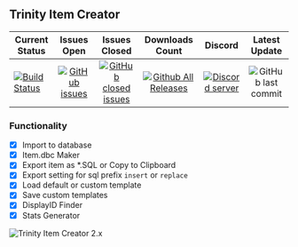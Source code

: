 ## Trinity Item Creator 
| Current Status | Issues Open | Issues Closed | Downloads Count | Discord |Latest Update |
| ------------- |:-------------:|:-------------:|:-------------:|:-------------:|:-------------:|
| [![Build Status](https://travis-ci.com/TrinityItemCreator/TrinityItemCreator.svg?branch=master)](https://travis-ci.com/TrinityItemCreator/TrinityItemCreator) | [![GitHub issues](https://img.shields.io/github/issues/TrinityItemCreator/TrinityItemCreator.svg)](https://github.com/TrinityItemCreator/TrinityItemCreator/issues?q=is%3Aopen+is%3Aissue) | [![GitHub closed issues](https://img.shields.io/github/issues-closed/TrinityItemCreator/TrinityItemCreator.svg)](https://github.com/TrinityItemCreator/TrinityItemCreator/issues?q=is%3Aissue+is%3Aclosed) | [![Github All Releases](https://img.shields.io/github/downloads/TrinityItemCreator/TrinityItemCreator/total.svg)](https://github.com/TrinityItemCreator/TrinityItemCreator/releases) | [![Discord server](https://img.shields.io/badge/Join-Discord-blue.svg)](https://discord.gg/KW5R2j7 "Join us on discord") | ![GitHub last commit](https://img.shields.io/github/last-commit/TrinityItemCreator/TrinityItemCreator.svg) |

### Functionality
- [x] Import to database
- [x] Item.dbc Maker
- [x] Export item as *.SQL or Copy to Clipboard
- [x] Export setting for sql prefix `insert` or `replace`
- [x] Load default or custom template
- [x] Save custom templates
- [x] DisplayID Finder
- [x] Stats Generator

![Trinity Item Creator 2.x](https://image.ibb.co/mgpK9U/Screenshot_1.jpg)
